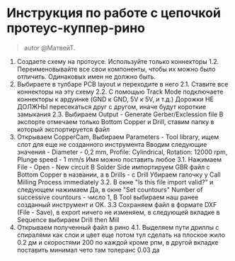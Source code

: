 # Инструкция по работе с цепочкой протеус-куппер-рино

> autor @МатвейТ.

1. Создаете схему на протоусе. Используйте только коннекторы
1.2. Переименовывайте все свои компоненты, чтобы их можно было отличить.
     Одинаковых имен не должно быть.
2. Выбираете в тулбаре PCB layout и переходите в него
2.1. Ставите все коннекторы на эту схему
2.2. С помощью Track Mode подключаете коннекторы к ардуинке (GND к GND, 5V к 5V, и т.д.)
     Дорожки НЕ ДОЛЖНЫ пересекаться друг с другом, иначе будут короткие замыкания
2.3. Выбираем Output - Generate Gerber/Exclession file
     В экспорте отмечаем только Bottom Copper и Drill, ставим папку в который экспортируется файл
3. Открываем CopperCam, Выбираем Parameters - Tool library, ищем слот для еще не созданного инструмента
   Вводим следующие значения - Diameter - 0,2 mm, Profile: Cylindrical, Rotation: 12000 rpm, Plunge speed - 1 mm/s
   Имя можно поставить любое
3.1. Нажимаем File - Open - New circuit
     В Solder Side импортируем GBR файл с Bottom Copper в названии, а в Drills - с Drill
     Убираем галочку у Call Milling Process immediately
3.2. В окне "Is this file import valid?" и следующем нажимаем Да,
     в окне "Set countours" Number of successive countours - число 1, В Tool выбираем наш ранее созданный инструмент и OK.
3.3  Сохраняем файл в формате DXF (File - Save), в export ничего не изменяем, в следующей вкладке в Sequence выбираем Drill then Mill
4. Открываем полученный файл в рино
4.1. Выделяем пути дриллы с спиралями как слои и цвет еще потом тул сделать на плоское жило 0.2 дм и скоростями 200 по каждой кроме рпм, в другой вкладке
поставить минимал чето там толеранс 0.03 да